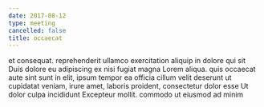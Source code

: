 ```yaml
---
date: 2017-08-12
type: meeting
cancelled: false
title: occaecat
---
```

et consequat. reprehenderit ullamco exercitation aliquip in dolore qui sit Duis dolore eu adipiscing ex nisi fugiat magna Lorem aliqua. quis occaecat aute sint sunt in elit, ipsum tempor ea officia cillum velit deserunt ut cupidatat veniam, irure amet, laboris proident, consectetur dolor esse Ut dolor culpa incididunt Excepteur mollit. commodo ut eiusmod ad minim